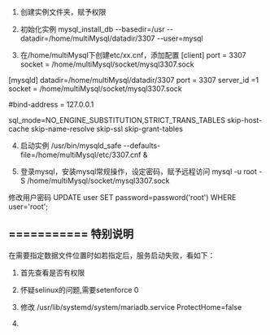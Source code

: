 1. 创建实例文件夹，赋予权限

2. 初始化实例
mysql_install_db --basedir=/usr --datadir=/home/multiMysql/datadir/3307 --user=mysql

3. 在/home/multiMysql下创建etc/xx.cnf，添加配置
[client]
port = 3307
socket = /home/multiMysql/socket/mysql3307.sock

[mysqld]
datadir=/home/multiMysql/datadir/3307
port = 3307
server_id =1
socket = /home/multiMysql/socket/mysql3307.sock


#bind-address = 127.0.0.1

sql_mode=NO_ENGINE_SUBSTITUTION,STRICT_TRANS_TABLES
skip-host-cache
skip-name-resolve
skip-ssl
skip-grant-tables

4. 启动实例
/usr/bin/mysqld_safe --defaults-file=/home/multiMysql/etc/3307.cnf &

5. 登录mysql，安装mysql常规操作，设定密码，赋予远程访问
 mysql -u root -S /home/multiMysql/socket/mysql3307.sock

 修改用户密码
 UPDATE user SET password=password('root') WHERE user='root';  




## =========== 特别说明
在需要指定数据文件位置时如若指定后，服务启动失败，看如下：
1. 首先查看是否有权限

2. 怀疑selinux的问题,需要setenforce 0

3. 修改 /usr/lib/systemd/system/mariadb.service
  ProtectHome=false

4. 
